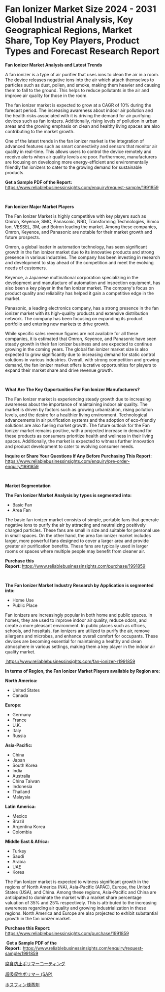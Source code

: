 <p><h1>Fan Ionizer Market Size 2024 - 2031 Global Industrial Analysis, Key Geographical Regions, Market Share, Top Key Players, Product Types and Forecast Research Report</h1></p><p><strong>Fan Ionizer Market Analysis and Latest Trends</strong></p>
<p><p>A fan ionizer is a type of air purifier that uses ions to clean the air in a room. The device releases negative ions into the air which attach themselves to particles such as dust, pollen, and smoke, making them heavier and causing them to fall to the ground. This helps to reduce pollutants in the air and improve air quality for those in the room.</p><p>The fan ionizer market is expected to grow at a CAGR of 10% during the forecast period. The increasing awareness about indoor air pollution and the health risks associated with it is driving the demand for air purifying devices such as fan ionizers. Additionally, rising levels of pollution in urban areas and the growing emphasis on clean and healthy living spaces are also contributing to the market growth.</p><p>One of the latest trends in the fan ionizer market is the integration of advanced features such as smart connectivity and sensors that monitor air quality in real-time. This allows users to control the device remotely and receive alerts when air quality levels are poor. Furthermore, manufacturers are focusing on developing more energy-efficient and environmentally friendly fan ionizers to cater to the growing demand for sustainable products.</p></p>
<p><strong>Get a Sample PDF of the Report:&nbsp;</strong> <a href="https://www.reliablebusinessinsights.com/enquiry/request-sample/1991859">https://www.reliablebusinessinsights.com/enquiry/request-sample/1991859</a></p>
<p>&nbsp;</p>
<p><strong>Fan Ionizer Major Market Players</strong></p>
<p><p>The Fan Ionizer Market is highly competitive with key players such as Omron, Keyence, SMC, Panasonic, NRD, Transforming Technologies, Simco Ion, VESSEL, 3M, and Botron leading the market. Among these companies, Omron, Keyence, and Panasonic are notable for their market growth and future prospects.</p><p>Omron, a global leader in automation technology, has seen significant growth in the fan ionizer market due to its innovative products and strong presence in various industries. The company has been investing in research and development to stay ahead of the competition and meet the evolving needs of customers.</p><p>Keyence, a Japanese multinational corporation specializing in the development and manufacture of automation and inspection equipment, has also been a key player in the fan ionizer market. The company's focus on product quality and reliability has helped it gain a competitive edge in the market.</p><p>Panasonic, a leading electronics company, has a strong presence in the fan ionizer market with its high-quality products and extensive distribution network. The company has been focusing on expanding its product portfolio and entering new markets to drive growth.</p><p>While specific sales revenue figures are not available for all these companies, it is estimated that Omron, Keyence, and Panasonic have seen steady growth in their fan ionizer business and are expected to continue growing in the coming years. The global fan ionizer market size is also expected to grow significantly due to increasing demand for static control solutions in various industries. Overall, with strong competition and growing demand, the fan ionizer market offers lucrative opportunities for players to expand their market share and drive revenue growth.</p></p>
<p>&nbsp;</p>
<p><strong>What Are The Key Opportunities For Fan Ionizer Manufacturers?</strong></p>
<p><p>The Fan Ionizer market is experiencing steady growth due to increasing awareness about the importance of maintaining indoor air quality. The market is driven by factors such as growing urbanization, rising pollution levels, and the desire for a healthier living environment. Technological advancements in air purification systems and the adoption of eco-friendly solutions are also fueling market growth. The future outlook for the Fan Ionizer market remains positive, with a projected increase in demand for these products as consumers prioritize health and wellness in their living spaces. Additionally, the market is expected to witness further innovation and product development to cater to evolving consumer needs.</p></p>
<p><strong>Inquire or Share Your Questions If Any Before Purchasing This Report:</strong> <a href="https://www.reliablebusinessinsights.com/enquiry/pre-order-enquiry/1991859">https://www.reliablebusinessinsights.com/enquiry/pre-order-enquiry/1991859</a></p>
<p>&nbsp;</p>
<p><strong>Market Segmentation</strong></p>
<p><strong>The Fan Ionizer Market Analysis by types is segmented into:</strong></p>
<p><ul><li>Basic Fan</li><li>Area Fan</li></ul></p>
<p><p>The basic fan ionizer market consists of simple, portable fans that generate negative ions to purify the air by attracting and neutralizing positively charged particles. These fans are small in size and suitable for personal use in small spaces. On the other hand, the area fan ionizer market includes larger, more powerful fans designed to cover a larger area and provide greater air purification benefits. These fans are typically used in larger rooms or spaces where multiple people may benefit from cleaner air.</p></p>
<p><strong>Purchase this Report:&nbsp;</strong><a href="https://www.reliablebusinessinsights.com/purchase/1991859">https://www.reliablebusinessinsights.com/purchase/1991859</a></p>
<p>&nbsp;</p>
<p><strong>The Fan Ionizer Market Industry Research by Application is segmented into:</strong></p>
<p><ul><li>Home Use</li><li>Public Place</li></ul></p>
<p><p>Fan ionizers are increasingly popular in both home and public spaces. In homes, they are used to improve indoor air quality, reduce odors, and create a more pleasant environment. In public places such as offices, schools, and hospitals, fan ionizers are utilized to purify the air, remove allergens and microbes, and enhance overall comfort for occupants. These devices are becoming essential for maintaining a healthy and clean atmosphere in various settings, making them a key player in the indoor air quality market.</p></p>
<p><a href="https://www.reliablebusinessinsights.com/fan-ionizer-r1991859">&nbsp;https://www.reliablebusinessinsights.com/fan-ionizer-r1991859</a></p>
<p><strong>In terms of Region, the Fan Ionizer Market Players available by Region are:</strong></p>
<p>
    <p> <strong> North America: </strong>
        <ul>
            <li>United States</li>
            <li>Canada</li>
        </ul>
        </p> 
    <p> <strong> Europe: </strong>
        <ul>
            <li>Germany</li>
            <li>France</li>
            <li>U.K.</li>
            <li>Italy</li>
            <li>Russia</li>
        </ul>
        </p> 
    <p> <strong> Asia-Pacific: </strong>
        <ul>
            <li>China</li>
            <li>Japan</li>
            <li>South Korea</li>
            <li>India</li>
            <li>Australia</li>
            <li>China Taiwan</li>
            <li>Indonesia</li>
            <li>Thailand</li>
            <li>Malaysia</li>
        </ul>
        </p> 
    <p> <strong> Latin America: </strong>
        <ul>
            <li>Mexico</li>
            <li>Brazil</li>
            <li>Argentina Korea</li>
            <li>Colombia</li>
        </ul>
        </p> 
    <p> <strong> Middle East & Africa: </strong>
        <ul>
            <li>Turkey</li>
            <li>Saudi</li>
            <li>Arabia</li>
            <li>UAE</li>
            <li>Korea</li>
        </ul>
    </p>
    </p>
<p><p>The Fan Ionizer market is expected to witness significant growth in the regions of North America (NA), Asia-Pacific (APAC), Europe, the United States (USA), and China. Among these regions, Asia-Pacific and China are anticipated to dominate the market with a market share percentage valuation of 35% and 25% respectively. This is attributed to the increasing awareness regarding air quality and growing industrialization in these regions. North America and Europe are also projected to exhibit substantial growth in the fan ionizer market.</p></p>
<p><strong>Purchase this Report: </strong><a href="https://www.reliablebusinessinsights.com/purchase/1991859">https://www.reliablebusinessinsights.com/purchase/1991859</a></p>
<p>&nbsp;<strong>Get a Sample PDF of the Report:&nbsp;&nbsp;</strong><a href="https://www.reliablebusinessinsights.com/enquiry/request-sample/1991859">https://www.reliablebusinessinsights.com/enquiry/request-sample/1991859</a></p>
<p><strong></strong></p>
<p><p><a href="https://medium.com/@wgloverbetty988/%E3%82%B0%E3%83%AD%E3%83%BC%E3%83%90%E3%83%AB%E8%85%90%E9%A3%9F%E9%98%B2%E6%AD%A2%E3%83%9D%E3%83%AA%E3%83%9E%E3%83%BC%E3%82%B3%E3%83%BC%E3%83%86%E3%82%A3%E3%83%B3%E3%82%B0%E5%B8%82%E5%A0%B4%E3%81%AF-2024%E5%B9%B4%E3%81%8B%E3%82%892031%E5%B9%B4%E3%81%BE%E3%81%A7%E3%81%AE%E6%9C%9F%E9%96%93%E3%81%AB-%E5%B9%B4%E9%96%93%E5%B9%B3%E5%9D%87%E6%88%90%E9%95%B7%E7%8E%87-%E3%81%A7%E6%88%90%E9%95%B7%E3%81%99%E3%82%8B%E3%81%A8%E4%BA%88%E6%B8%AC%E3%81%95%E3%82%8C%E3%81%A6%E3%81%84%E3%81%BE%E3%81%99-b708e8493add">腐食防止ポリマーコーティング</a></p><p><a href="https://medium.com/@hmjvxcbc3/%E3%82%B0%E3%83%AD%E3%83%BC%E3%83%90%E3%83%AB%E3%82%B9%E3%83%BC%E3%83%91%E3%83%BC%E3%82%A2%E3%83%96%E3%82%BD%E3%83%BC%E3%83%99%E3%83%B3%E3%83%88%E3%83%9D%E3%83%AA%E3%83%9E%E3%83%BC-sap-%E7%94%A3%E6%A5%AD-%E7%A8%AE%E9%A1%9E-%E3%82%A2%E3%83%97%E3%83%AA%E3%82%B1%E3%83%BC%E3%82%B7%E3%83%A7%E3%83%B3-%E5%B8%82%E5%A0%B4%E3%83%97%E3%83%AC%E3%83%BC%E3%83%A4%E3%83%BC-%E5%9C%B0%E5%9F%9F%E5%88%A5%E6%88%90%E9%95%B7%E5%88%86%E6%9E%90-%E3%81%8A%E3%82%88%E3%81%B3%E5%B0%86%E6%9D%A5%E3%81%AE%E3%82%B7%E3%83%8A%E3%83%AA%E3%82%AA-2024%E5%B9%B4-2031%E5%B9%B4-aa32a65afaf9">超吸収性ポリマー (SAP)</a></p><p><a href="https://medium.com/@rcabello548791/%E3%83%AA%E3%83%B3%E5%8C%96%E7%89%A9%E7%87%BB%E8%92%B8%E5%89%A4%E5%B8%82%E5%A0%B4%E8%AA%BF%E6%9F%BB-%E7%94%A3%E6%A5%AD%E9%80%B2%E5%8C%96%E3%81%8A%E3%82%88%E3%81%B32031%E5%B9%B4%E3%81%BE%E3%81%A7%E3%81%AE%E4%BA%88%E6%B8%AC-1c39bb82a473">ホスフィン燻蒸剤</a></p></p>